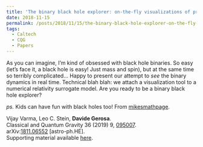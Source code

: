 ```yaml
---
title: 'The binary black hole explorer: on-the-fly visualizations of precessing binary black holes'
date: 2018-11-15
permalink: /posts/2018/11/15/the-binary-black-hole-explorer-on-the-fly-visualizations-of-precessing-binary-black-holes
tags:
  - Caltech
  - CQG
  - Papers
---
```


As you can imagine, I’m kind of obsessed with black hole binaries. So easy (let’s face it, a black hole is easy! Just mass and spin), but at the same time so terribly complicated… Happy to present our attempt to _see_ the binary dynamics in real time. Technical blah blah: we attach a visualization tool to a numerical relativity surrogate model. Are you ready to be a binary black hole explorer?

_ps._ Kids can have fun with black holes too! From [mikesmathpage](<https://mikesmathpage.wordpress.com/2018/11/20/having-kids-play-with-the-binary-black-hole-explorer-made-my-vijay-varma-leo-stein-and-davide-gerosa/>).

Vijay Varma, Leo C. Stein, **Davide Gerosa**.  
Classical and Quantum Gravity 36 (2019) 9, [095007](<https://iopscience.iop.org/article/10.1088/1361-6382/ab0ee9/meta>).  
arXiv:[1811.06552](<http://arxiv.org/abs/arXiv:1811.06552>) [astro-ph.HE].  
Supporting material available [here](<https://vijayvarma392.github.io/binaryBHexp>).

